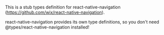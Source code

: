 This is a stub types definition for react-native-navigation (https://github.com/wix/react-native-navigation).

react-native-navigation provides its own type definitions, so you don't need @types/react-native-navigation installed!